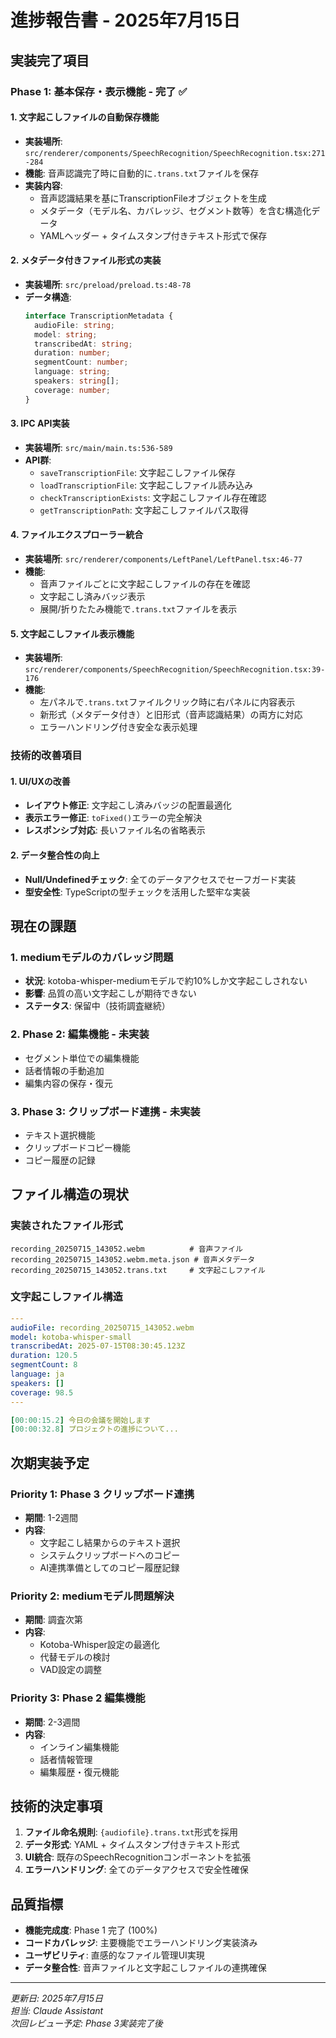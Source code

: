 # 進捗報告書 - 2025年7月15日

## 実装完了項目

### Phase 1: 基本保存・表示機能 - 完了 ✅

#### 1. 文字起こしファイルの自動保存機能
- **実装場所**: `src/renderer/components/SpeechRecognition/SpeechRecognition.tsx:271-284`
- **機能**: 音声認識完了時に自動的に`.trans.txt`ファイルを保存
- **実装内容**:
  - 音声認識結果を基にTranscriptionFileオブジェクトを生成
  - メタデータ（モデル名、カバレッジ、セグメント数等）を含む構造化データ
  - YAMLヘッダー + タイムスタンプ付きテキスト形式で保存

#### 2. メタデータ付きファイル形式の実装
- **実装場所**: `src/preload/preload.ts:48-78`
- **データ構造**:
  ```typescript
  interface TranscriptionMetadata {
    audioFile: string;
    model: string;
    transcribedAt: string;
    duration: number;
    segmentCount: number;
    language: string;
    speakers: string[];
    coverage: number;
  }
  ```

#### 3. IPC API実装
- **実装場所**: `src/main/main.ts:536-589`
- **API群**:
  - `saveTranscriptionFile`: 文字起こしファイル保存
  - `loadTranscriptionFile`: 文字起こしファイル読み込み
  - `checkTranscriptionExists`: 文字起こしファイル存在確認
  - `getTranscriptionPath`: 文字起こしファイルパス取得

#### 4. ファイルエクスプローラー統合
- **実装場所**: `src/renderer/components/LeftPanel/LeftPanel.tsx:46-77`
- **機能**:
  - 音声ファイルごとに文字起こしファイルの存在を確認
  - 文字起こし済みバッジ表示
  - 展開/折りたたみ機能で`.trans.txt`ファイルを表示

#### 5. 文字起こしファイル表示機能
- **実装場所**: `src/renderer/components/SpeechRecognition/SpeechRecognition.tsx:39-176`
- **機能**:
  - 左パネルで`.trans.txt`ファイルクリック時に右パネルに内容表示
  - 新形式（メタデータ付き）と旧形式（音声認識結果）の両方に対応
  - エラーハンドリング付き安全な表示処理

### 技術的改善項目

#### 1. UI/UXの改善
- **レイアウト修正**: 文字起こし済みバッジの配置最適化
- **表示エラー修正**: `toFixed()`エラーの完全解決
- **レスポンシブ対応**: 長いファイル名の省略表示

#### 2. データ整合性の向上
- **Null/Undefinedチェック**: 全てのデータアクセスでセーフガード実装
- **型安全性**: TypeScriptの型チェックを活用した堅牢な実装

## 現在の課題

### 1. mediumモデルのカバレッジ問題
- **状況**: kotoba-whisper-mediumモデルで約10%しか文字起こしされない
- **影響**: 品質の高い文字起こしが期待できない
- **ステータス**: 保留中（技術調査継続）

### 2. Phase 2: 編集機能 - 未実装
- セグメント単位での編集機能
- 話者情報の手動追加
- 編集内容の保存・復元

### 3. Phase 3: クリップボード連携 - 未実装
- テキスト選択機能
- クリップボードコピー機能
- コピー履歴の記録

## ファイル構造の現状

### 実装されたファイル形式
```
recording_20250715_143052.webm          # 音声ファイル
recording_20250715_143052.webm.meta.json # 音声メタデータ
recording_20250715_143052.trans.txt     # 文字起こしファイル
```

### 文字起こしファイル構造
```yaml
---
audioFile: recording_20250715_143052.webm
model: kotoba-whisper-small
transcribedAt: 2025-07-15T08:30:45.123Z
duration: 120.5
segmentCount: 8
language: ja
speakers: []
coverage: 98.5
---

[00:00:15.2] 今日の会議を開始します
[00:00:32.8] プロジェクトの進捗について...
```

## 次期実装予定

### Priority 1: Phase 3 クリップボード連携
- **期間**: 1-2週間
- **内容**: 
  - 文字起こし結果からのテキスト選択
  - システムクリップボードへのコピー
  - AI連携準備としてのコピー履歴記録

### Priority 2: mediumモデル問題解決
- **期間**: 調査次第
- **内容**:
  - Kotoba-Whisper設定の最適化
  - 代替モデルの検討
  - VAD設定の調整

### Priority 3: Phase 2 編集機能
- **期間**: 2-3週間
- **内容**:
  - インライン編集機能
  - 話者情報管理
  - 編集履歴・復元機能

## 技術的決定事項

1. **ファイル命名規則**: `{audiofile}.trans.txt`形式を採用
2. **データ形式**: YAML + タイムスタンプ付きテキスト形式
3. **UI統合**: 既存のSpeechRecognitionコンポーネントを拡張
4. **エラーハンドリング**: 全てのデータアクセスで安全性確保

## 品質指標

- **機能完成度**: Phase 1 完了 (100%)
- **コードカバレッジ**: 主要機能でエラーハンドリング実装済み
- **ユーザビリティ**: 直感的なファイル管理UI実現
- **データ整合性**: 音声ファイルと文字起こしファイルの連携確保

---

*更新日: 2025年7月15日*  
*担当: Claude Assistant*  
*次回レビュー予定: Phase 3実装完了後*